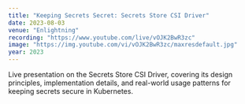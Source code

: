 ```yaml
---
title: "Keeping Secrets Secret: Secrets Store CSI Driver"
date: 2023-08-03
venue: "Enlightning"
recording: "https://www.youtube.com/live/vOJK2BwR3zc"
image: "https://img.youtube.com/vi/vOJK2BwR3zc/maxresdefault.jpg"
year: 2023
---
```


Live presentation on the Secrets Store CSI Driver, covering its design principles, implementation details, and real-world usage patterns for keeping secrets secure in Kubernetes.